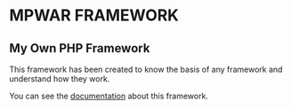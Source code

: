 # MPWAR FRAMEWORK #
## My Own PHP Framework ##

This framework has been created to know the basis of any framework and  understand 
how they work.

You can see the [documentation](https://github.com/xserrat/mpwarfwk/wiki) about this framework.
